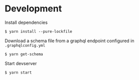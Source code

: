 # Development

Install dependencies
```
$ yarn install --pure-lockfile
```

Download a schema file from a graphql endpoint configured in `.graphqlconfig.yml`
```
$ yarn get-schema
```

Start devserver
```
$ yarn start
```

